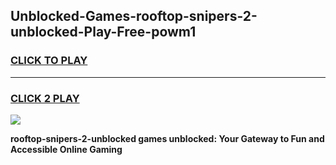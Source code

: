 
## Unblocked-Games-rooftop-snipers-2-unblocked-Play-Free-powm1
<h3>
<a href="https://premium76.site?title=rooftop-snipers-2-unblocked&ref=18A1">CLICK TO PLAY</a></h3>
<hr>

<h3>
<a href="https://premium76.site?title=rooftop-snipers-2-unblocked&ref=18A1">CLICK 2 PLAY</a>
  
</h3>

<a href="https://premium76.site?title=rooftop-snipers-2-unblocked&ref=18A1"><img src="https://clearcache.store/games.png"></a>


**rooftop-snipers-2-unblocked games unblocked: Your Gateway to Fun and Accessible Online Gaming**
